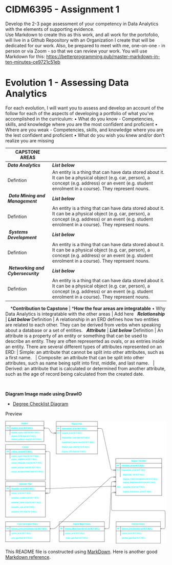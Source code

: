 # CIDM6395 - Assignment 1
Develop the 2-3 page assessment of your competency in Data Analytics with the elements of supporting evidence.  
Use Markdown to create this as this work, and all work for the portofolio, will live in a Github Repository with an Organization I create that will be dedicated for our work. Also, be prepared to meet with me, one-on-one - in person or via Zoom - so that we can review your work.
You will use Markdown for this: https://betterprogramming.pub/master-markdown-in-ten-minutes-ce9721c51eb


# Evolution 1 - Assessing Data Analytics

For each evolution, I will want you to assess and develop an account of the follow for each of the aspects of developing a portfolio of what you've accomplished in the curriculum:
•	What do you know - Competencies, skills, and knowledge where you are the most confident and proficient
•	Where are you weak - Competencies, skills, and knowledge where you are the lest confident and proficient
•	What do you wish you knew and/or don't realize you are missing


CAPSTONE AREAS                      | &nbsp;
---                             | ---
***Data Analytics***                 | ***List below***
Defintion        | An entity is a thing that can have data stored about it. It can be a physical object (e.g. car, person), a concept (e.g. address) or an event (e.g. student enrolment in a course). They represent nouns.
&nbsp;***Data Mining and Management***                 | ***List below***
Defintion        | An entity is a thing that can have data stored about it. It can be a physical object (e.g. car, person), a concept (e.g. address) or an event (e.g. student enrolment in a course). They represent nouns.
&nbsp;***Systems Development***                 | ***List below***
Defintion        | An entity is a thing that can have data stored about it. It can be a physical object (e.g. car, person), a concept (e.g. address) or an event (e.g. student enrolment in a course). They represent nouns.
&nbsp;***Networking and Cybersecurity***                 | ***List below***
Defintion        | An entity is a thing that can have data stored about it. It can be a physical object (e.g. car, person), a concept (e.g. address) or an event (e.g. student enrolment in a course). They represent nouns.
&nbsp;
&nbsp;
***Contribution to Capstone**                 | ***How the four areas are integratable** 
•	Why Data Analytics is integratable with the other areas       | Add here
&nbsp;
***Relationship***                 | ***List below***
Definition           | A relationship in an ERD defines how two entities are related to each other. They can be derived from verbs when speaking about a database or a set of entities.
&nbsp;
***Attribute***                 | ***List below***
Definition         | An attribute is a property of an entity or something that can be used to describe an entity. They are often represented as ovals, or as entries inside an entity.
There are several different types of attributes represented on an ERD:         | Simple: an attribute that cannot be split into other attributes, such as a first name.
&nbsp;        | Composite: an attribute that can be split into other attributes, such as name being split into first, middle, and last name.
&nbsp;       | Derived: an attribute that is calculated or determined from another attribute, such as the age of record being calculated from the created date.

&nbsp;

**Diagram Image made using DrawIO**
* [Degree Checklist Diagram](https://github.com/m3gan-m/CIDM-6325/blob/e5bd5f1a884cbb889b2867e947d09ad55da1710b/Assignments/degreechecklist/Assignment%202%20Modeling.drawio) 

Preview

![myimage-alt-tag](https://github.com/m3gan-m/CIDM-6325/blob/06135ce2f99b222cf9e59f719f29b857d0d4de1c/Assignments/degreechecklist/Assignment%202%20Modeling.drawio.png)

This README file is constructed using [MarkDown](https://www.markdownguide.org/basic-syntax).  Here is another good [Markdown reference](https://commonmark.org/help/).
